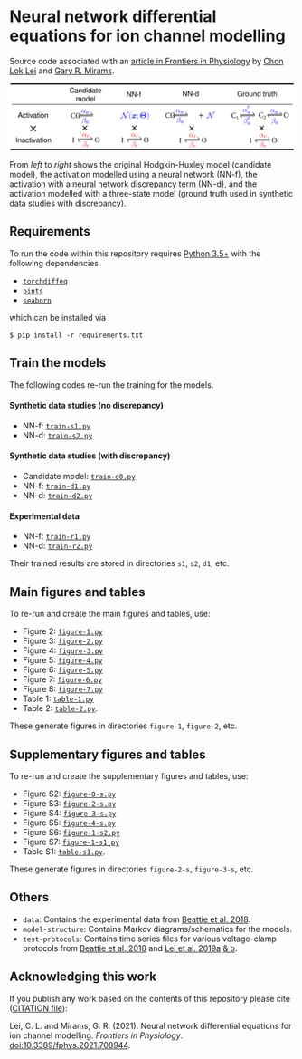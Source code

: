 # Neural network differential equations for ion channel modelling

Source code associated with an [article in Frontiers in Physiology](https://www.frontiersin.org/articles/10.3389/fphys.2021.708944) by [Chon Lok Lei](https://chonlei.github.io/) and [Gary R. Mirams](https://www.maths.nottingham.ac.uk/plp/pmzgm/).

![Model structures used in this repository](https://raw.githubusercontent.com/chonlei/neural-ode-ion-channels/main/model-structure/model-structure-2.svg?token=AGL42DUH3JXYLYLGOWOKL23AUXFOK)

From _left_ to _right_ shows the original Hodgkin-Huxley model (candidate model), the activation modelled using a neural network (NN-f), the activation with a neural network discrepancy term (NN-d), and the activation modelled with a three-state model (ground truth used in synthetic data studies with discrepancy).


Requirements
------

To run the code within this repository requires [Python 3.5+](https://www.python.org/) with the following dependencies

- [`torchdiffeq`](https://github.com/rtqichen/torchdiffeq)
- [`pints`](https://github.com/pints-team/pints)
- [`seaborn`](https://seaborn.pydata.org)

which can be installed via
```
$ pip install -r requirements.txt
```


Train the models
------

The following codes re-run the training for the models.

#### Synthetic data studies (no discrepancy)

- NN-f: [`train-s1.py`](./train-s1.py)
- NN-d: [`train-s2.py`](./train-s2.py)

#### Synthetic data studies (with discrepancy)

- Candidate model: [`train-d0.py`](./train-d0.py)
- NN-f: [`train-d1.py`](./train-d1.py)
- NN-d: [`train-d2.py`](./train-d2.py)

#### Experimental data

- NN-f: [`train-r1.py`](./train-r1.py)
- NN-d: [`train-r2.py`](./train-r2.py)

Their trained results are stored in directories `s1`, `s2`, `d1`, etc.


Main figures and tables
------

To re-run and create the main figures and tables, use:
- Figure 2: [`figure-1.py`](./figure-1.py)
- Figure 3: [`figure-2.py`](./figure-2.py)
- Figure 4: [`figure-3.py`](./figure-3.py)
- Figure 5: [`figure-4.py`](./figure-4.py)
- Figure 6: [`figure-5.py`](./figure-5.py)
- Figure 7: [`figure-6.py`](./figure-6.py)
- Figure 8: [`figure-7.py`](./figure-7.py)
- Table 1: [`table-1.py`](./table-1.py)
- Table 2: [`table-2.py`](./table-2.py).

These generate figures in directories `figure-1`, `figure-2`, etc.


Supplementary figures and tables
------

To re-run and create the supplementary figures and tables, use:
- Figure S2: [`figure-0-s.py`](./figure-0-s.py)
- Figure S3: [`figure-2-s.py`](./figure-2-s.py)
- Figure S4: [`figure-3-s.py`](./figure-3-s.py)
- Figure S5: [`figure-4-s.py`](./figure-4-s.py)
- Figure S6: [`figure-1-s2.py`](./figure-1-s2.py)
- Figure S7: [`figure-1-s1.py`](./figure-1-s1.py)
- Table S1: [`table-s1.py`](./table-s1.py).

These generate figures in directories `figure-2-s`, `figure-3-s`, etc.


Others
------

- `data`: Contains the experimental data from [Beattie et al. 2018](https://doi.org/10.1113/JP276068).
- `model-structure`: Contains Markov diagrams/schematics for the models.
- `test-protocols`: Contains time series files for various voltage-clamp protocols from [Beattie et al. 2018](https://doi.org/10.1113/JP276068) and [Lei et al. 2019a](https://doi.org/10.1016/j.bpj.2019.07.029) [& b](https://doi.org/10.1016/j.bpj.2019.07.030).


Acknowledging this work
------

If you publish any work based on the contents of this repository please cite ([CITATION file](./CITATION)):

Lei, C. L. and Mirams, G. R.
(2021).
Neural network differential equations for ion channel modelling.
_Frontiers in Physiology_.
[doi:10.3389/fphys.2021.708944](https://doi.org/10.3389/fphys.2021.708944).
